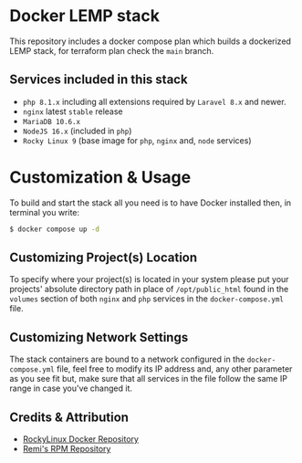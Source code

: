 # Docker LEMP stack

This repository includes a docker compose plan which builds a dockerized LEMP stack, for terraform plan check the `main` branch.

## Services included in this stack

- `php 8.1.x` including all extensions required by `Laravel 8.x` and newer.
- `nginx` latest `stable` release
- `MariaDB 10.6.x`
- `NodeJS 16.x` (included in `php`)
- `Rocky Linux 9` (base image for `php`, `nginx` and, `node` services)

# Customization &amp; Usage

To build and start the stack all you need is to have Docker installed then, in terminal you write:

```bash
$ docker compose up -d
```

## Customizing Project(s) Location

To specify where your project(s) is located in your system please put your projects' absolute directory path in place of `/opt/public_html` found in the `volumes` section of both `nginx` and `php` services in the `docker-compose.yml` file.

## Customizing Network Settings

The stack containers are bound to a network configured in the `docker-compose.yml` file, feel free to modify its IP address and, any other parameter as you see fit but, make sure that all services in the file follow the same IP range in case you've changed it.

## Credits &amp; Attribution

- [RockyLinux Docker Repository](https://hub.docker.com/u/rockylinux)
- [Remi's RPM Repository](https://rpms.remirepo.net)